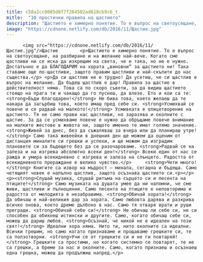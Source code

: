 ```yaml
---
title: c58a2cc0005d8f7f264502ad618cb9c6_t
mitle:  "10 простички правила на щастието"
description: "Щастието е химерно понятие. То е въпрос на светоусещане, на разбиране и на желание най-вече. Когато сме щастливи ни се иска да изкрещим на света, че е така, но не е нужно. Достатъчно е да БЛАГОДАРИМ на хората „виновни“ за щастието ни! Така ставаме още по-щастливи, защото правим щастливи и най-скъпите до нас същества. Да …"
image: "https://cdnone.netlify.com/db/2016/11/Щастие.jpg"
---
```


          <img src="https://cdnone.netlify.com/db/2016/11/Щастие.jpg"/>Щастие        <p>Щастието е химерно понятие. То е въпрос на светоусещане, на разбиране и на желание най-вече. Когато сме щастливи ни се иска да изкрещим на света, че е така, но не е нужно. Достатъчно е да БЛАГОДАРИМ на хората „виновни“ за щастието ни! Така ставаме още по-щастливи, защото правим щастливи и най-скъпите до нас същества.</p> <p>Да си щастлив не е трудно! Да усетиш, че си щастлив е въпрос на желание. Да бъдеш щастлив е дар! Правила за щастие в действителност няма. Това са по скоро съвети, за да видиш щастието стоящо на прага ти и чакащо да го пуснеш, да влезе. Ето и кои са те: <strong>Бъди благодарен!</strong> Не бива това, което желаеш да те накара да загърбиш това, което имаш пред себе си. <strong>Усмихвай се повече и се радвай на малкото!</strong> Усмивката е олицетворение на щастието. Тя не само прави нас щастливи, но заразява и околните с щастие. За да се усмихваме повече е нужно да обръщаме повече внимание на малките жестове в живота ни, защото именно те имат голямо значение. <strong>Живей за днес, без да съжаляваш за вчера или да планираш утре!</strong> Само така живеейки в днешния ден ще можем да оценим от дистанция миналите си грешки и успехи, и ще можем да изградим плановете си за бъдещето без да се разочароваме. <strong>Радвай се на залеза и на изгрева абсолютно всеки ден!</strong> Всеки един от нас се ражда и умира всекидневно с изгрева и залеза на слънцето. Радостта от всекидневното прераждане е велико чувство.</p>     <strong>Чети много!</strong> Книгите са извор на мъдрост – минала, сегашна и бъдеща. Само четящият човек е напълно щастлив, защото осъзнава щастието си.<p></p> <p><strong>Слушай музика, слушай ритъма на сърцето си и песента на птиците!</strong> Само музиката на душата умее да ни напомни, че сме живи, щастливи и пълноценни. Само песента на птиците е неповторима и радостта от мелодията е незабравима. <strong>Обичай хората!</strong> Да обичаш е най-великия дар за хората. Само любовта дарява и разкрива всичко онова, което дреме дълбоко в нас. Само тя отваря врати и руши прегради. <strong>Обичай себе си!</strong> Не обичаш ли себе си, не си способен да обикнеш истински и другите. Само, когато обичаш себе си, можеш да дариш любов. <strong>Осъзнай, че никой не е идеален на този свят!</strong> Идеални хора няма. Нито ти, нито околните са идеални. Всички грешим, но само когато признаваме и прощаваме грешките си, те са ползотворни. <strong>Учи се от грешките си и не ги повтаряй!</strong> Грешките са простими, но когато системно се повтарят, те не са грешки, а бреме за нас и околните. Само, когато признаеш и осъзнаеш една грешка, можеш да продължиш напред.</p>        
